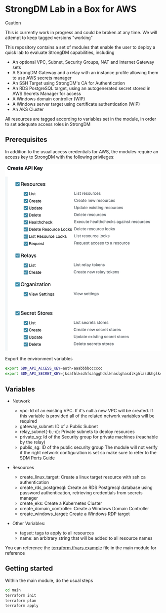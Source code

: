 # StrongDM Lab in a Box for AWS
> [!CAUTION]
> This is currently work in progress and could be broken at any time.
> We will attempt to keep tagged versions "working"


This repository contains a set of modules that enable the user to deploy a quick lab to evaluate StrongDM capabilities, including
- An optional VPC, Subnet, Security Groups, NAT and Internet Gateway sets
- A StrongDM Gateway and a relay with an instance profile allowing them to use AWS secrets manager
- An SSH Target using StrongDM's CA for Authentication
- An RDS PostgreSQL target, using an autogenerated secret stored in AWS Secrets Manager for access
- A Windows domain controller (WIP)
- A Windows server target using certificate authentication (WIP)
- An AKS Cluster

All resources are tagged according to variables set in the module, in order to set adequate access roles in StrongDM

## Prerequisites
In addition to the usual access credentials for AWS, the modules require an access key to StrongDM with the following privileges:

 ![StrongDM Permissions](doc/strongdm-permissions.png?raw=true)

Export the environment variables

```bash
export SDM_API_ACCESS_KEY=auth-aaabbbbcccccc
export SDM_API_SECRET_KEY=jksafhlksdhfsahgghdslkhaslghasdlkghlasdkhglkshg
```

## Variables
- Network
  - vpc: Id of an existing VPC. If it's null a new VPC will be created. If this variable is provided all of the related network variables will be required
  - gateway_subnet: ID of a Public Subnet
  - relay_subnet(-b,-c): Private subnets to deploy resources
  - private_sg: Id of the Security group for private machines (reachable by the relay)
  - public_sg: ID of the public security group
The module will not verify if the right network configuration is set so make sure to refer to the SDM [Ports Guide](https://www.strongdm.com/docs/admin/deployment/ports-guide/)

- Resources
  - create_linux_target: Create a linux target resource with ssh ca authentication
  - create_rds_postgresql: Create an RDS Postgresql database using password authentication, retrieving credentials from secrets manager
  - create_eks: Create a Kubernetes Cluster
  - create_domain_controller: Create a Windows Domain Controller
  - create_windows_target: Create a Windows RDP target
 
- Other Variables:
  - tagset: tags to apply to all resources
  - name: an arbitrary string that will be added to all resource names


You can reference the [terraform.tfvars.example](main/terraform.tfvars.example) file in the main module for reference

## Getting started

Within the main module, do the usual steps

```bash
cd main
terraform init
terraform plan
terraform apply
``` 
